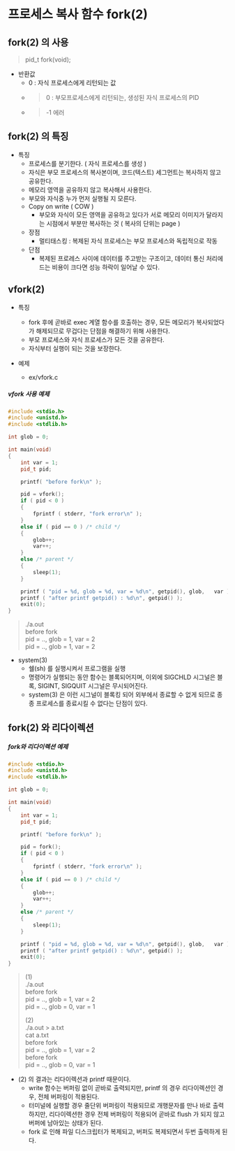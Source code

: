 # 프로세스 복사 함수 fork(2)

## fork(2) 의 사용
> pid_t fork(void);

* 반환값
	- 0 : 자식 프로세스에게 리턴되는 값
	- >0 : 부모프로세스에게 리턴되는, 생성된 자식 프로세스의 PID
	- > -1 에러
	 
	
## fork(2) 의 특징
* 특징
	* 프로세스를 분기한다. ( 자식 프로세스를 생성 )
	* 자식은 부모 프로세스의 복사본이며, 코드(텍스트) 세그먼트는 복사하지 않고 공유한다.
	* 메모리 영역을 공유하지 않고 복사해서 사용한다.
	* 부모와 자식중 누가 먼저 실행될 지 모른다.
	* Copy on write ( COW )
		- 부모와 자식이 모든 영역을 공유하고 있다가 서로 메모리 이미지가 달라지는 시점에서 부분만 복사하는 것 
		( 복사의 단위는 page )
	* 장점
		- 멀티태스킹 : 복제된 자식 프로세스는 부모 프로세스와 독립적으로 작동
	* 단점
		- 복제된 프로레스 사이에 데이터를 주고받는 구조이고, 데이터 통신 처리에 드는 비용이 크다면 성능 하락이 일어날 수 있다.


## vfork(2)
* 특징
	* fork 후에 곧바로 exec 계열 함수를 호출하는 경우, 모든 메모리가 복사되었다가 해제되므로 무겁다는 단점을 해결하기 위해 사용한다.
	* 부모 프로세스와 자식 프로세스가 모든 것을 공유한다.
	* 자식부터 실행이 되는 것을 보장한다.


* 예제
	- ex/vfork.c


##### vfork 사용 예제
```c++
#include <stdio.h>                                                
#include <unistd.h>
#include <stdlib.h>

int glob = 0;

int main(void)
{
	int var = 1;
	pid_t pid;

	printf( "before fork\n" );

	pid = vfork();
	if ( pid < 0 )
	{
		fprintf ( stderr, "fork error\n" );
	}
	else if ( pid == 0 ) /* child */
	{
		glob++;
		var++;
	}
	else /* parent */
	{
		sleep(1);
	}

	printf ( "pid = %d, glob = %d, var = %d\n", getpid(), glob,   var );
	printf ( "after printf getpid() : %d\n", getpid() );
	exit(0);
}

```  
> ./a.out  
> before fork  
> pid = .., glob = 1, var = 2  
> pid = .., glob = 1, var = 2  
  

* system(3)
	- 쉘(sh) 를 실행시켜서 프로그램을 실행
	- 명령어가 실행되는 동안 함수는 블록되어지며, 이외에 SIGCHLD 시그널은 블록, SIGINT, SIGQUIT 시그널은 무시되어진다.
	- system(3) 은 이런 시그널이 블록킹 되어 외부에서 종료할 수 없게 되므로 종종 프로세스를 종료시킬 수 없다는 단점이 있다.

## fork(2) 와 리다이렉션

##### fork와 리다이렉션 예제
```c++
#include <stdio.h>                                                
#include <unistd.h>
#include <stdlib.h>

int glob = 0;

int main(void)
{
	int var = 1;
	pid_t pid;

	printf( "before fork\n" );

	pid = fork();
	if ( pid < 0 )
	{
		fprintf ( stderr, "fork error\n" );
	}
	else if ( pid == 0 ) /* child */
	{
		glob++;
		var++;
	}
	else /* parent */
	{
		sleep(1);
	}

	printf ( "pid = %d, glob = %d, var = %d\n", getpid(), glob,   var );
	printf ( "after printf getpid() : %d\n", getpid() );
	exit(0);
}

```
> (1)  
> ./a.out  
> before fork  
> pid = .., glob = 1, var = 2  
> pid = .., glob = 0, var = 1  
>  
> (2)  
> ./a.out > a.txt  
> cat a.txt  
> before fork  
> pid = .., glob = 1, var = 2  
> before fork  
> pid = .., glob = 0, var = 1  


* (2) 의 결과는 리다이렉션과 printf 때문이다.
	* write 함수는 버퍼링 없이 곧바로 출력되지만, printf 의 경우 리다이렉션인 경우, 전체 버퍼링이 적용된다.
	* 터미널에 실행할 경우 줄단위 버퍼링이 적용되므로 개행문자를 만나 바로 출력하지만,
	리다이렉션한 경우 전체 버퍼링이 적용되어 곧바로 flush 가 되지 않고 버퍼에 남아있는 상태가 된다.
	* fork 로 인해 파일 디스크립터가 복제되고, 버퍼도 복제되면서
	두번 출력하게 된다.
